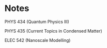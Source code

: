 # Notes

PHYS 434 (Quantum Physics III)

PHYS 435 (Current Topics in Condensed Matter)

ELEC 542 (Nanoscale Modelling)
